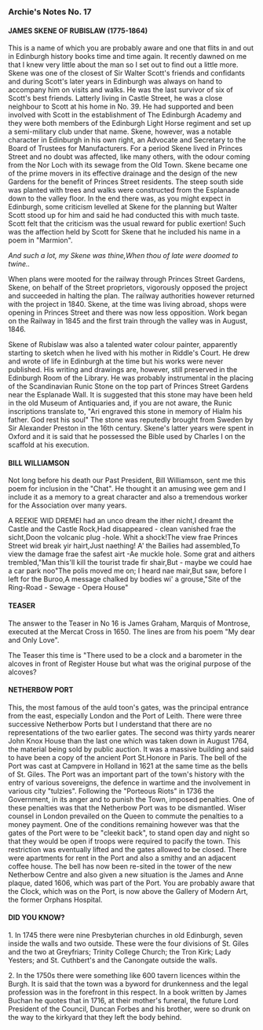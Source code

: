 ### Archie's Notes No. 17

#### JAMES SKENE OF RUBISLAW (1775-1864)

This is a name of which you are probably aware and one that flits in and out in Edinburgh history books time and time again. It recently dawned on me that I knew very little about the man so I set out to find out a little more. Skene was one of the closest of Sir Walter Scott's friends and confidants and during Scott's later years in Edinburgh was always on hand to accompany him on visits and walks. He was the last survivor of six of Scott's best friends. Latterly living in Castle Street, he was a close neighbour to Scott at his home in No. 39. He had supported and been involved with Scott in the establishment of The Edinburgh Academy and they were both members of the Edinburgh Light Horse regiment and set up a semi-military club under that name. Skene, however, was a notable character in Edinburgh in his own right, an Advocate and Secretary to the Board of Trustees for Manufacturers. For a period Skene lived in Princes Street and no doubt was affected, like many others, with the odour coming from the Nor Loch with its sewage from the Old Town. Skene became one of the prime movers in its effective drainage and the design of the new Gardens for the benefit of Princes Street residents. The steep south side was planted with trees and walks were constructed from the Esplanade down to the valley floor. In the end there was, as you might expect in Edinburgh, some criticism levelled at Skene for the planning but Walter Scott stood up for him and said he had conducted this with much taste. Scott felt that the criticism was the usual reward for public exertion! Such was the affection held by Scott for Skene that he included his name in a poem in "Marmion".

_And such a lot, my Skene was thine,When thou of late were doomed to twine.._

When plans were mooted for the railway through Princes Street Gardens, Skene, on behalf of the Street proprietors, vigorously opposed the project and succeeded in halting the plan. The railway authorities however returned with the project in 1840. Skene, at the time was living abroad, shops were opening in Princes Street and there was now less opposition. Work began on the Railway in 1845 and the first train through the valley was in August, 1846.

Skene of Rubislaw was also a talented water colour painter, apparently starting to sketch when he lived with his mother in Riddle's Court. He drew and wrote of life in Edinburgh at the time but his works were never published. His writing and drawings are, however, still preserved in the Edinburgh Room of the Library. He was probably instrumental in the placing of the Scandinavian Runic Stone on the top part of Princes Street Gardens near the Esplanade Wall. It is suggested that this stone may have been held in the old Museum of Antiquaries and, if you are not aware, the Runic inscriptions translate to, "Ari engraved this stone in memory of Hialm his father. God rest his soul" The stone was reputedly brought from Sweden by Sir Alexander Preston in the 16th century. Skene's latter years were spent in Oxford and it is said that he possessed the Bible used by Charles I on the scaffold at his execution.

#### BILL WILLIAMSON

Not long before his death our Past President, Bill Williamson, sent me this poem for inclusion in the "Chat". He thought it an amusing wee gem and I include it as a memory to a great character and also a tremendous worker for the Association over many years.

A REEKIE WID DREMEI had an unco dream the ither nicht,I dreamt the Castle and the Castle Rock,Had disappeared - clean vanished frae the sicht,Doon the volcanic plug -hole. Whit a shock!The view frae Princes Street wid break yir hairt,Just naething! A' the Bailies had assembled,To view the damage frae the safest airt -Ae muckle hole. Some grat and aithers trembled,"Man this'll kill the tourist trade fir shair,But - maybe we could hae a car park noo"The polis moved me on; I heard nae mair,But saw, before I left for the Buroo,A message chalked by bodies wi' a grouse,"Site of the Ring-Road - Sewage - Opera House"

#### TEASER

The answer to the Teaser in No 16 is James Graham, Marquis of Montrose, executed at the Mercat Cross in 1650. The lines are from his poem "My dear and Only Love".

The Teaser this time is "There used to be a clock and a barometer in the alcoves in front of Register House but what was the original purpose of the alcoves?

#### NETHERBOW PORT

This, the most famous of the auld toon's gates, was the principal entrance from the east, especially London and the Port of Leith. There were three successive Netherbow Ports but I understand that there are no representations of the two earlier gates. The second was thirty yards nearer John Knox House than the last one which was taken down in August 1764, the material being sold by public auction. It was a massive building and said to have been a copy of the ancient Port St.Honore in Paris. The bell of the Port was cast at Campvere in Holland in 1621 at the same time as the bells of St. Giles. The Port was an important part of the town's history with the entry of various sovereigns, the defence in wartime and the involvement in various city "tulzies". Following the "Porteous Riots" in 1736 the Government, in its anger and to punish the Town, imposed penalties. One of these penalties was that the Netherbow Port was to be dismantled. Wiser counsel in London prevailed on the Queen to commute the penalties to a money payment. One of the conditions remaining however was that the gates of the Port were to be "cleekit back", to stand open day and night so that they would be open if troops were required to pacify the town. This restriction was eventually lifted and the gates allowed to be closed. There were apartments for rent in the Port and also a smithy and an adjacent coffee house. The bell has now been re-sited in the tower of the new Netherbow Centre and also given a new situation is the James and Anne plaque, dated 1606, which was part of the Port. You are probably aware that the Clock, which was on the Port, is now above the Gallery of Modern Art, the former Orphans Hospital.

#### DID YOU KNOW?

1\. In 1745 there were nine Presbyterian churches in old Edinburgh, seven inside the walls and two outside. These were the four divisions of St. Giles and the two at Greyfriars; Trinity College Church; the Tron Kirk; Lady Yesters; and St. Cuthbert's and the Canongate outside the walls.

2\. In the 1750s there were something like 600 tavern licences within the Burgh. It is said that the town was a byword for drunkenness and the legal profession was in the forefront in this respect. In a book written by James Buchan he quotes that in 1716, at their mother's funeral, the future Lord President of the Council, Duncan Forbes and his brother, were so drunk on the way to the kirkyard that they left the body behind.
